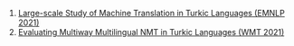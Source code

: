 

1. [Large-scale Study of Machine Translation in Turkic Languages (EMNLP 2021)](https://github.com/turkic-interlingua/til-mt/tree/master/replicate_results/corpus_paper)
2. [Evaluating Multiway Multilingual NMT in Turkic Languages (WMT 2021)](https://github.com/turkic-interlingua/til-mt/tree/master/replicate_results/multilingual_paper)

